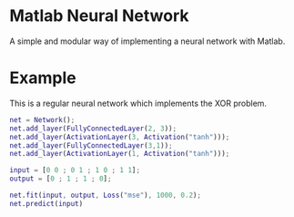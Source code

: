 # Matlab Neural Network

A simple and modular way of implementing a neural network with Matlab.

# Example

This is a regular neural network which implements the XOR problem.

```matlab
net = Network();
net.add_layer(FullyConnectedLayer(2, 3));
net.add_layer(ActivationLayer(3, Activation("tanh")));
net.add_layer(FullyConnectedLayer(3,1));
net.add_layer(ActivationLayer(1, Activation("tanh")));

input = [0 0 ; 0 1 ; 1 0 ; 1 1];
output = [0 ; 1 ; 1 ; 0];

net.fit(input, output, Loss("mse"), 1000, 0.2);
net.predict(input)
```
